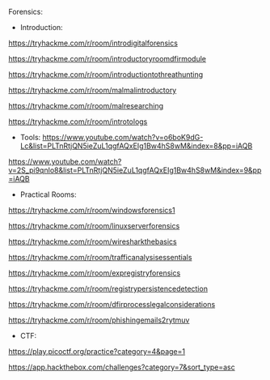 Forensics:


- Introduction:

https://tryhackme.com/r/room/introdigitalforensics

https://tryhackme.com/r/room/introductoryroomdfirmodule

https://tryhackme.com/r/room/introductiontothreathunting

https://tryhackme.com/r/room/malmalintroductory

https://tryhackme.com/r/room/malresearching

https://tryhackme.com/r/room/introtologs

- Tools:
https://www.youtube.com/watch?v=o6boK9dG-Lc&list=PLTnRtjQN5ieZuL1qgfAQxEIg1Bw4hS8wM&index=8&pp=iAQB

https://www.youtube.com/watch?v=2S_pi9qnIo8&list=PLTnRtjQN5ieZuL1qgfAQxEIg1Bw4hS8wM&index=9&pp=iAQB

- Practical Rooms:

https://tryhackme.com/r/room/windowsforensics1

https://tryhackme.com/r/room/linuxserverforensics

https://tryhackme.com/r/room/wiresharkthebasics

https://tryhackme.com/r/room/trafficanalysisessentials

https://tryhackme.com/r/room/expregistryforensics

https://tryhackme.com/r/room/registrypersistencedetection

https://tryhackme.com/r/room/dfirprocesslegalconsiderations

https://tryhackme.com/r/room/phishingemails2rytmuv

- CTF:
  
https://play.picoctf.org/practice?category=4&page=1

https://app.hackthebox.com/challenges?category=7&sort_type=asc

